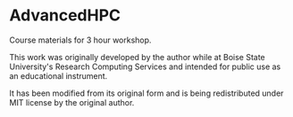 # AdvancedHPC

Course materials for 3 hour workshop.

This work was originally developed by the author while at Boise State University's Research Computing Services and intended for public use as an educational instrument. 

It has been modified from its original form and is being redistributed under MIT license by the original author. 

